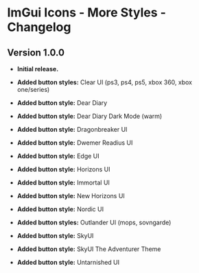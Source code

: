 # ImGui Icons - More Styles - Changelog

## Version 1.0.0

- **Initial release.**

- **Added button styles:** Clear UI (ps3, ps4, ps5, xbox 360, xbox one/series)

- **Added button style:** Dear Diary

- **Added button style:** Dear Diary Dark Mode (warm)

- **Added button style:** Dragonbreaker UI

- **Added button style:** Dwemer Readius UI

- **Added button style:** Edge UI

- **Added button style:** Horizons UI

- **Added button style:** Immortal UI

- **Added button style:** New Horizons UI

- **Added button style:** Nordic UI

- **Added button styles:** Outlander UI (mops, sovngarde)

- **Added button style:** SkyUI

- **Added button style:** SkyUI The Adventurer Theme

- **Added button style:** Untarnished UI
